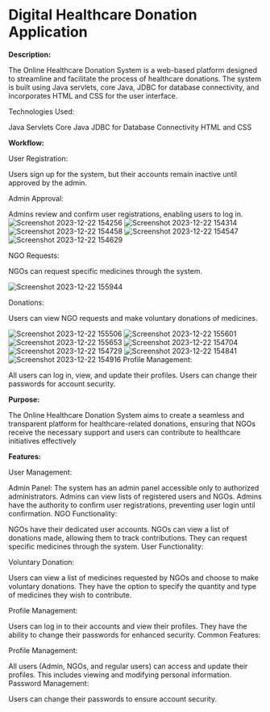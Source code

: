 # Digital Healthcare Donation Application



<b>Description:</b>

The Online Healthcare Donation System is a web-based platform designed to streamline and facilitate the process of healthcare donations. The system is built using Java servlets, core Java, JDBC for database connectivity, and incorporates HTML and CSS for the user interface.

Technologies Used:

Java Servlets
Core Java
JDBC for Database Connectivity
HTML and CSS

<b>Workflow:</b>

User Registration:

Users sign up for the system, but their accounts remain inactive until approved by the admin.

Admin Approval:

Admins review and confirm user registrations, enabling users to log in.
![Screenshot 2023-12-22 154256](https://github.com/kanaklata-Lakkawar/Online-Healthcare-Donation-System/assets/114863229/b2c3b6ce-ee7a-4e8e-bb8d-a644412fa8f8)
![Screenshot 2023-12-22 154314](https://github.com/kanaklata-Lakkawar/Online-Healthcare-Donation-System/assets/114863229/85d717d8-4fe6-43dc-b8cf-1faaf890855a)
![Screenshot 2023-12-22 154458](https://github.com/kanaklata-Lakkawar/Online-Healthcare-Donation-System/assets/114863229/17b93f6d-1e26-472e-a428-c9ba45a5ad14)
![Screenshot 2023-12-22 154547](https://github.com/kanaklata-Lakkawar/Online-Healthcare-Donation-System/assets/114863229/ce625cc0-ac91-45e7-9e72-a3cc2b5fc618)
![Screenshot 2023-12-22 154629](https://github.com/kanaklata-Lakkawar/Online-Healthcare-Donation-System/assets/114863229/ef644323-3224-45c2-a54a-7a3a7a155c26)

NGO Requests:

NGOs can request specific medicines through the system.

![Screenshot 2023-12-22 155944](https://github.com/kanaklata-Lakkawar/Online-Healthcare-Donation-System/assets/114863229/deb28dbe-64fa-4f8f-ac8f-4182a920673c)

Donations:

Users can view NGO requests and make voluntary donations of medicines.

![Screenshot 2023-12-22 155506](https://github.com/kanaklata-Lakkawar/Online-Healthcare-Donation-System/assets/114863229/3e693453-141b-4aeb-8362-fa150ba6b514)
![Screenshot 2023-12-22 155601](https://github.com/kanaklata-Lakkawar/Online-Healthcare-Donation-System/assets/114863229/52e3ade6-32d2-4ae7-bd64-10feb7c15bcf)
![Screenshot 2023-12-22 155653](https://github.com/kanaklata-Lakkawar/Online-Healthcare-Donation-System/assets/114863229/f6865258-fe46-423d-90b3-ce01bacd963f)
![Screenshot 2023-12-22 154704](https://github.com/kanaklata-Lakkawar/Online-Healthcare-Donation-System/assets/114863229/efa1abbc-90de-4861-b852-9c119b6b2784)
![Screenshot 2023-12-22 154729](https://github.com/kanaklata-Lakkawar/Online-Healthcare-Donation-System/assets/114863229/9bce1bea-4f19-422e-b980-dec5c5ab9135)
![Screenshot 2023-12-22 154841](https://github.com/kanaklata-Lakkawar/Online-Healthcare-Donation-System/assets/114863229/a6904a98-87d3-45bc-a5ab-415327fac849)
![Screenshot 2023-12-22 154916](https://github.com/kanaklata-Lakkawar/Online-Healthcare-Donation-System/assets/114863229/8e86e348-28af-477a-8a85-b4bc1d7289a4)
Profile Management:

All users can log in, view, and update their profiles.
Users can change their passwords for account security.

<b>Purpose:</b>

The Online Healthcare Donation System aims to create a seamless and transparent platform for healthcare-related donations, ensuring that NGOs receive the necessary support and users can contribute to healthcare initiatives effectively

<b>Features:</b>

User Management:

Admin Panel:
The system has an admin panel accessible only to authorized administrators.
Admins can view lists of registered users and NGOs.
Admins have the authority to confirm user registrations, preventing user login until confirmation.
NGO Functionality:

NGOs have their dedicated user accounts.
NGOs can view a list of donations made, allowing them to track contributions.
They can request specific medicines through the system.
User Functionality:

Voluntary Donation:

Users can view a list of medicines requested by NGOs and choose to make voluntary donations.
They have the option to specify the quantity and type of medicines they wish to contribute.

Profile Management:

Users can log in to their accounts and view their profiles.
They have the ability to change their passwords for enhanced security.
Common Features:

Profile Management:

All users (Admin, NGOs, and regular users) can access and update their profiles.
This includes viewing and modifying personal information.
Password Management:

Users can change their passwords to ensure account security.

